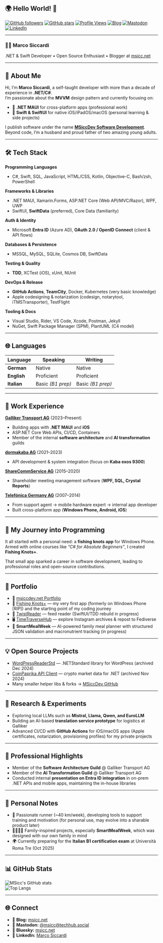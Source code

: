 ## 🌍 Hello World! 👋

[![GitHub followers](https://img.shields.io/github/followers/MSicc?label=Followers&style=flat-square)](https://github.com/MSicc?tab=followers)
[![GitHub stars](https://img.shields.io/github/stars/MSicc?affiliations=OWNER%2CCOLLABORATOR&style=flat-square)](https://github.com/MSicc?tab=repositories)
[![Profile Views](https://komarev.com/ghpvc/?username=MSicc&color=blue&style=flat-square)](https://github.com/MSicc)
[![Blog](https://img.shields.io/badge/Blog-msicc.net-blue?style=flat-square&logo=jekyll)](https://msicc.net)
[![Mastodon](https://img.shields.io/badge/Mastodon-@msicc-6364FF?style=flat-square&logo=mastodon)](https://techhub.social/@msicc)
[![LinkedIn](https://img.shields.io/badge/LinkedIn-Marco%20Siccardi-blue?style=flat-square&logo=linkedin)](https://www.linkedin.com/in/msicc/)

---

### 👨‍💻 Marco Siccardi  
.NET & Swift Developer • Open Source Enthusiast • Blogger at [msicc.net](https://msicc.net)

---

## 🙋 About Me  

Hi, I’m **Marco Siccardi**, a self-taught developer with more than a decade of experience in **.NET/C#**.  
I’m passionate about the **MVVM** design pattern and currently focusing on:  

- 🚀 **.NET MAUI** for cross-platform apps (professional work)  
- 🍎 **Swift & SwiftUI** for native iOS/iPadOS/macOS (personal learning & side projects)  

I publish software under the name **[MSiccDev Software Development](https://github.com/msiccdev)**.  
Beyond code, I’m a husband and proud father of two amazing young adults.  

---

## 🛠️ Tech Stack  

**Programming Languages**  
- C#, Swift, SQL, JavaScript, HTML/CSS, Kotlin, Objective-C, Bash/zsh, PowerShell  

**Frameworks & Libraries**  
- .NET MAUI, Xamarin.Forms, ASP.NET Core (Web API/MVC/Razor), WPF, UWP  
- SwiftUI, **SwiftData** (preferred), Core Data (familiarity)  

**Auth & Identity**  
- Microsoft **Entra ID** (Azure AD), **OAuth 2.0 / OpenID Connect** (client & API flows)  

**Databases & Persistence**  
- MSSQL, MySQL, SQLite, Cosmos DB, SwiftData  

**Testing & Quality**  
- **TDD**, XCTest (iOS), xUnit, NUnit  

**DevOps & Release**  
- **GitHub Actions**, **TeamCity**, Docker, Kubernetes (very basic knowledge)
- Apple codesigning & notarization (codesign, notarytool, iTMSTransporter), TestFlight  

**Tooling & Docs**  
- Visual Studio, Rider, VS Code, Xcode, Postman, Jekyll  
- NuGet, Swift Package Manager (SPM), PlantUML (C4 model)  

---

## 🌐 Languages  

| Language    | Speaking   | Writing     |
|-------------|------------|-------------|
| **German**  | Native     | Native      |
| **English** | Proficient | Proficient  |
| **Italian** | Basic *(B1 prep)* | Basic *(B1 prep)* |  

---

## 💼 Work Experience  

**[Galliker Transport AG](https://www.galliker.com)** (2023–Present)  
- Building apps with **.NET MAUI** and **iOS**  
- ASP.NET Core Web APIs, CI/CD, Containers  
- Member of the internal **software architecture** and **AI transformation** guilds  

**[dormakaba AG](https://www.dormakaba.com/ch-en)** (2021–2023)  
- API development & system integration (focus on **Kaba exos 9300**)  

**[ShareCommService AG](https://sharecomm.ch)** (2015–2020)  
- Shareholder meeting management software (**WPF, SQL, Crystal Reports**)  

**[Telefónica Germany AG](https://telefonica.de)** (2007–2014)  
- From support agent → mobile hardware expert → internal app developer  
- Built cross-platform app (**Windows Phone, Android, iOS**)  

---

## 📝 My Journey into Programming  

It all started with a personal need: a **fishing knots app** for Windows Phone.  
Armed with online courses like *“C# for Absolute Beginners”*, I created **Fishing Knots+**.  

That small app sparked a career in software development, leading to professional roles and open-source contributions.  

---

## 📱 Portfolio  

- 📖 [msiccdev.net Portfolio](https://msiccdev.net/#portfolio)  
- 🎣 [Fishing Knots+](https://msiccdev.net/#portfolio) — my very first app (formerly on Windows Phone [RIP]) and the starting point of my coding journey   
- 📱 [TwistReader](https://msiccdev.net/TwistReader/) — feed reader (SwiftUI/TDD rebuild in progress)  
- 🖥️ [TimeTraverseHub](https://msiccdev.net/TimeTraverseHub) — explore Instagram archives & repost to Fediverse  
- 🥗 **SmartMealWeek** — AI-powered family meal planner with structured JSON validation and macronutrient tracking (in progress)  

---

## 💡 Open Source Projects  

- [WordPressReaderStd](https://github.com/MSiccDev/WordPressReaderStd) — .NETStandard library for WordPress (archived Dec 2024)  
- [CoinPaprika API Client](https://github.com/MSiccDev/CoinpaprikaAPI) — crypto market data for .NET (archived Nov 2024)  
- Many smaller helper libs & forks → [MSiccDev GitHub](https://github.com/MSiccDev)  

---

## 🔬 Research & Experiments  

- Exploring local LLMs such as **Mistral, Llama, Qwen, and EuroLLM**  
- Building an AI-based **translation service prototype** for logistics at Galliker  
- Advanced CI/CD with **GitHub Actions** for iOS/macOS apps (Apple certificates, notarization, provisioning profiles) for my private projects  

---

## 🏢 Professional Highlights  

- Member of the **Software Architecture Guild** @ Galliker Transport AG  
- Member of the **AI Transformation Guild** @ Galliker Transport AG  
- Conducted internal **presentation on Entra ID integration** in on-prem .NET APIs and mobile apps, maintaining the in-house libraries  

---

## 🌱 Personal Notes  

- 🏃 Passionate runner (~40 km/week), developing tools to support training and motivation (for personal use, may evolve into a sharable product later)  
- 👨‍👩‍👧‍👦 Family-inspired projects, especially **SmartMealWeek**, which was designed with our own family in mind  
- 🌍 Currently preparing for the **Italian B1 certification exam** at Università Roma Tre (Oct 2025)  

---

## 📊 GitHub Stats  

![MSicc's GitHub stats](https://github-readme-stats.vercel.app/api?username=MSicc&show_icons=true&theme=transparent)  
![Top Langs](https://github-readme-stats.vercel.app/api/top-langs/?username=MSicc&layout=compact&theme=transparent)  

---

## 🌐 Connect  

- 📝 **Blog:** [msicc.net](https://msicc.net)  
- 🐘 **Mastodon:** [@msicc@techhub.social](https://techhub.social/@msicc)  
- 🌌 **Bluesky:** [msicc.net](https://bsky.app/profile/msicc.net)  
- 💼 **LinkedIn:** [Marco Siccardi](https://www.linkedin.com/in/msicc/)  
